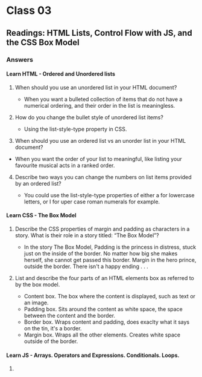 # Class 03

## Readings: HTML Lists, Control Flow with JS, and the CSS Box Model

### Answers

#### Learn HTML - Ordered and Unordered lists

1. When should you use an unordered list in your HTML document?

   - When you want a bulleted collection of items that do not have a numerical ordering, and their order in the list is meaningless.

2. How do you change the bullet style of unordered list items?

   - Using the list-style-type property in CSS.
  
3.  When should you use an ordered list vs an unorder list in your HTML document?

   - When you want the order of your list to meaningful, like listing your favourite musical acts in a ranked order.

4. Describe two ways you can change the numbers on list items provided by an ordered list?

   - You could use the list-style-type properties of either a for lowercase letters, or I for uper case roman numerals for example.
  
#### Learn CSS - The Box Model

1. Describe the CSS properties of margin and padding as characters in a story. What is their role in a story titled: “The Box Model”?

   - In the story The Box Model, Padding is the princess in distress, stuck just on the inside of the border. No matter how big she makes herself, she cannot get passed this border. Margin in the hero prince, outside the border. There isn't a happy ending . . .
  
2. List and describe the four parts of an HTML elements box as referred to by the box model.

   - Content box. The box where the content is displayed, such as text or an image.
   - Padding box. Sits around the content as white space, the space between the content and the border.
   - Border box. Wraps content and padding, does exaclty what it says on the tin, it's a border.
   - Margin box. Wraps all the other elements. Creates white space outside of the border.
  
#### Learn JS - Arrays. Operators and Expressions. Conditionals. Loops.

1. 
